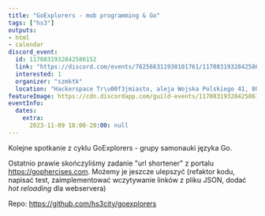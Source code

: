 ```yaml
---
title: "GoExplorers - mob programming & Go"
tags: ["hs3"]
outputs:
- html
- calendar
discord_event:
  id: 1170831932842586152
  link: "https://discord.com/events/762566311930101761/1170831932842586152"
  interested: 1
  organizer: "szmktk"
  location: "Hackerspace Tr\u00f3jmiasto, aleja Wojska Polskiego 41, 80-268 Gda\u0144sk"
featureImage: https://cdn.discordapp.com/guild-events/1170831932842586152/48c7606c4d0bdf13c24ea597e711c76c.png?size=1024
eventInfo:
  dates:
    extra:
      2023-11-09 18:00-20:00: null
---
```

Kolejne spotkanie z cyklu GoExplorers - grupy samonauki języka Go.

Ostatnio prawie skończyliśmy zadanie "url shortener" z portalu https://gophercises.com. 
Możemy je jeszcze ulepszyć (refaktor kodu, napisać test, zaimplementować wczytywanie linków z pliku JSON, dodać _hot reloading_ dla webservera)

Repo: https://github.com/hs3city/goexplorers
